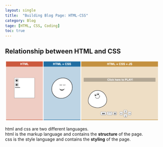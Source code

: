```yaml
---
layout: single
title:  "Building Blog Page: HTML-CSS" 
category: Blog
tage: [HTML, CSS, Coding]
toc: true
---
```


## Relationship between HTML and CSS

![html-css](/assets/images/html-css-js-site-screenshot.jpg)

html and css are two different languages.  
html is the markup language and contains the **structure** of the page.  
css is the style language and contains the **styling** of the page.
